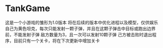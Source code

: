 # TankGame
这是一个小游戏的雏形为1.0版本
将在后续的版本中优化进程以及模型，仅供娱乐
自己为黄色坦克，每次只能发射一颗子弹，并且在这颗子弹击中目标或跑出边界前，不能发射子弹
敌方数量为3，且一次可以发射10颗子弹
己方被击败时退出程序，目前只有一个关卡，将在下次更新中增加关卡
